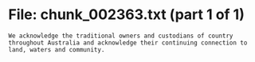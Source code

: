 ﻿# File: chunk_002363.txt (part 1 of 1)
```
We acknowledge the traditional owners and custodians of country throughout Australia and acknowledge their continuing connection to land, waters and community.
```

